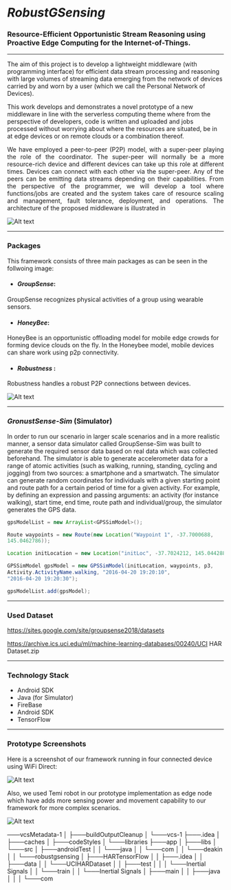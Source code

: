 # _RobustGSensing_

### Resource-Efficient Opportunistic Stream Reasoning using  Proactive Edge Computing for the Internet-of-Things.

***


The aim of this project is to develop a lightweight middleware (with programming interface) for efficient data stream processing and reasoning with large volumes of streaming data emerging from the network of devices carried by and worn by a user (which we call the Personal Network of Devices).


This work develops and demonstrates a novel prototype of a new middleware in line with the serverless computing theme where from the perspective of developers, code is written and uploaded and jobs processed without worrying about where the resources are situated, be in at edge devices or on remote clouds or a combination thereof.

<p style='text-align: justify;'>
We have employed a peer-to-peer (P2P) model, with a super-peer playing the role of the coordinator. The super-peer will normally be a more resource-rich device and different devices can take up this role at different times. Devices can connect with each other via the super-peer. Any of the peers can be emitting data streams depending on their capabilities.
From the perspective of the programmer, we will develop a tool where functions/jobs are created and the system takes care of resource scaling and management, fault tolerance, deployment, and operations. The architecture of the proposed middleware is illustrated in
</p>


![Alt text](https://github.com/abkenar/RobustGSensing/blob/master/figures/robustgsensing.png "RobustGSensing")

***

### Packages

This framework consists of three main packages as can be seen in the follwoing image: 

* #### _GroupSense_:
 GroupSense recognizes physical activities of a group using wearable sensors.
* #### _HoneyBee_:
 HoneyBee is an opportunistic offloading model for mobile edge crowds for forming device clouds on the fly. In the Honeybee model, mobile devices can share work using p2p connectivity.

* #### _Robustness_ :
Robustness handles a robust P2P connections between devices.    


![Alt text](https://github.com/abkenar/RobustGSensing/blob/master/figures/packages.png "Project Packages")


***

  ### _GronustSense-Sim_ (Simulator)

In order to run our scenario in larger scale scenarios and in a more realistic manner, a sensor data simulator called GroupSense-Sim was built to generate the required sensor data based on real data which was collected beforehand. The simulator is able to generate accelerometer data for a range of atomic activities (such as walking, running, standing, cycling and jogging) from two sources: a smartphone and a smartwatch. The simulator can generate random coordinates for individuals with a given starting point and route path for a certain period of time for a given activity. For example, by defining an expression and passing arguments: an activity (for instance walking), start time, end time, route path and individual/group, the simulator generates the GPS data.

```java
gpsModelList = new ArrayList<GPSSimModel>();

Route waypoints = new Route(new Location("Waypoint 1", -37.7000688,
145.0462786));

Location initLocation = new Location("initLoc", -37.7024212, 145.044288);

GPSSimModel gpsModel = new GPSSimModel(initLocation, waypoints, p3,
Activity.ActivityName.walking, "2016-04-20 19:20:10",
"2016-04-20 19:20:30");

gpsModelList.add(gpsModel);

```
***

### Used Dataset

https://sites.google.com/site/groupsense2018/datasets

https://archive.ics.uci.edu/ml/machine-learning-databases/00240/UCI HAR Dataset.zip

***

### Technology Stack
* Android SDK
* Java (for Simulator)
* FireBase
* Android SDK
* TensorFlow 

***

### Prototype Screenshots

Here is a screenshot of our framework running in four connected device using WiFi Direct:

![Alt text](https://github.com/abkenar/RobustGSensing/blob/master/figures/screenshot1.jpg "Screenshot")


Also, we used Temi robot in our prototype implementation as edge node which have adds more sensing power and movement capability to our framework for more complex scenarios.   

![Alt text](https://github.com/abkenar/RobustGSensing/blob/master/figures/screenshot2.jpg "Screenshot")


───vcsMetadata-1
│   ├───buildOutputCleanup
│   └───vcs-1
├───.idea
│   ├───caches
│   ├───codeStyles
│   └───libraries
├───app
│   ├───libs
│   └───src
│       ├───androidTest
│       │   └───java
│       │       └───com
│       │           └───deakin
│       │               └───robustgsensing
│       ├───HARTensorFlow
│       │   ├───.idea
│       │   ├───data
│       │   └───UCIHARDataset
│       │       ├───test
│       │       │   └───Inertial Signals
│       │       └───train
│       │           └───Inertial Signals
│       ├───main
│       │   ├───java
│       │   │   └───com